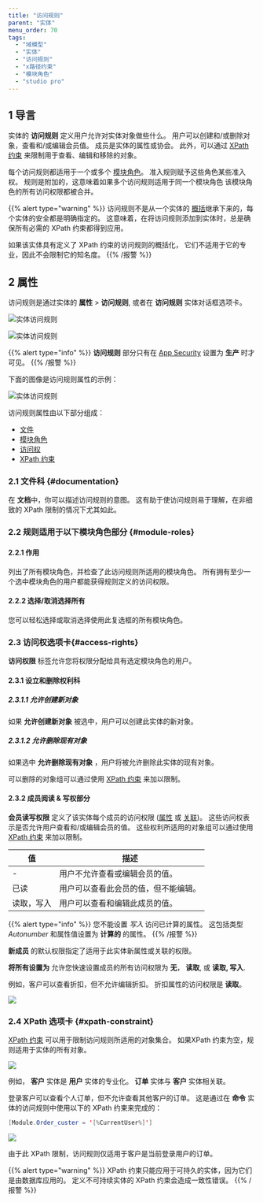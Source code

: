```yaml
---
title: "访问规则"
parent: "实体"
menu_order: 70
tags:
  - "域模型"
  - "实体"
  - "访问规则"
  - "x路径约束"
  - "模块角色"
  - "studio pro"
---
```


## 1 导言

实体的 **访问规则** 定义用户允许对实体对象做些什么。 用户可以创建和/或删除对象，查看和/或编辑会员值。 成员是实体的属性或协会。 此外，可以通过 [XPath 约束](xpath-constraints) 来限制用于查看、编辑和移除的对象。

每个访问规则都适用于一个或多个 [模块角色](module-security#module-role)。 准入规则赋予这些角色某些准入权。 规则是附加的，这意味着如果多个访问规则适用于同一个模块角色 该模块角色的所有访问权限都被合并。

{{% alert type="warning" %}}
访问规则不是从一个实体的 [概括](entities#generalization)继承下来的，每个实体的安全都是明确指定的。 这意味着，在将访问规则添加到实体时，总是确保所有必需的 XPath 约束都得到应用。

如果该实体具有定义了 XPath 约束的访问规则的概括化， 它们不适用于它的专业，因此不会限制它的知名度。
{{% /报警 %}}


## 2 属性

访问规则是通过实体的 **属性** > **访问规则**, 或者在 **访问规则** 实体对话框选项卡。

![实体访问规则](attachments/domain-model/access-rules-section.png)

![实体访问规则](attachments/domain-model/access-rules-tab.png)

{{% alert type="info" %}}
**访问规则** 部分只有在 [App Security](project-security) 设置为 **生产** 时才可见。
{{% /报警 %}}

下面的图像是访问规则属性的示例：

![实体访问规则](attachments/domain-model/access-rules-properties.png)

访问规则属性由以下部分组成：

* [文件](#documentation)
* [模块角色](#module-roles)
* [访问权](#access-rights)
* [XPath 约束](#xpath-constraint)

### 2.1 文件科 {#documentation}

在 **文档**中，你可以描述访问规则的意图。 这有助于使访问规则易于理解，在非细致的 XPath 限制的情况下尤其如此。

### 2.2 规则适用于以下模块角色部分 {#module-roles}

#### 2.2.1 作用

列出了所有模块角色，并检查了此访问规则所适用的模块角色。 所有拥有至少一个选中模块角色的用户都能获得规则定义的访问权限。

#### 2.2.2 选择/取消选择所有

您可以轻松选择或取消选择使用此复选框的所有模块角色。

### 2.3 访问权选项卡{#access-rights}

**访问权限** 标签允许您将权限分配给具有选定模块角色的用户。

#### 2.3.1 设立和删除权利科

##### 2.3.1.1 允许创建新对象

如果 **允许创建新对象** 被选中，用户可以创建此实体的新对象。

##### 2.3.1.2 允许删除现有对象

如果选中 **允许删除现有对象** ，用户将被允许删除此实体的现有对象。

可以删除的对象组可以通过使用 [XPath 约束](#xpath-constraint) 来加以限制。

#### 2.3.2 成员阅读 & 写权部分

**会员读写权限** 定义了该实体每个成员的访问权限 ([属性](attributes) 或 [关联](associations))。 这些访问权表示是否允许用户查看和/或编辑会员的值。 这些权利所适用的对象组可以通过使用 [XPath 约束](#xpath-constraint) 来加以限制。

| 值     | 描述                 |
| ----- | ------------------ |
| -     | 用户不允许查看或编辑会员的值。    |
| 已读    | 用户可以查看此会员的值，但不能编辑。 |
| 读取，写入 | 用户可以查看和编辑此成员的值。    |

{{% alert type="info" %}}
您不能设置 *写入* 访问已计算的属性。 这包括类型 *Autonumber* 和属性值设置为 **计算的** 的属性。
{{% /报警 %}}

**新成员** 的默认权限指定了适用于此实体新属性或关联的权限。

**将所有设置为** 允许您快速设置成员的所有访问权限为 **无**， **读取**, 或 **读取, 写入**.

例如，客户可以查看折扣，但不允许编辑折扣。 折扣属性的访问权限是 **读取**。

![](attachments/domain-model/access-rule-discount-read.png)

### 2.4 XPath 选项卡 {#xpath-constraint}

[XPath 约束](xpath-constraints) 可以用于限制访问规则所适用的对象集合。 如果XPath 约束为空，规则适用于实体的所有对象。

![](attachments/domain-model/access-rule-xpath-tab.png)

例如， **客户** 实体是 **用户** 实体的专业化。 **订单** 实体与 **客户** 实体相关联。

登录客户可以查看个人订单，但不允许查看其他客户的订单。 这是通过在 **命令** 实体的访问规则中使用以下的 XPath 约束来完成的：

```java
[Module.Order_custer = '[%CurrentUser%]']
```

![](attachments/domain-model/access-rule-order-xpath.png)

由于此 XPath 限制，访问规则仅适用于客户是当前登录用户的订单。

{{% alert type="warning" %}}
XPath 约束只能应用于可持久的实体，因为它们是由数据库应用的。 定义不可持续实体的 XPath 约束会造成一致性错误。
{{% /报警 %}}

